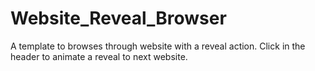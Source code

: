 Website_Reveal_Browser
======================

A template to browses through website with a reveal action.  Click in the header to animate a reveal to next website.
